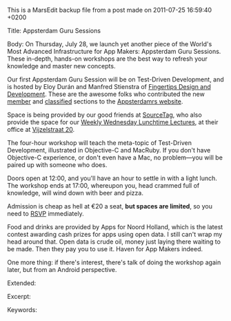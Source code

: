 This is a MarsEdit backup file from a post made on 2011-07-25 16:59:40 +0200

Title:
Appsterdam Guru Sessions

Body:
On Thursday, July 28, we launch yet another piece of the World's Most Advanced Infrastructure for App Makers: Appsterdam Guru Sessions. These in-depth, hands-on workshops are the best way to refresh your knowledge and master new concepts.

Our first Appsterdam Guru Session will be on Test-Driven Development, and is hosted by Eloy Durán and Manfred Stienstra of <a href="http://www.fngtps.com/">Fingertips Design and Development</a>. These are the awesome folks who contributed the new <a href="http://members.appsterdam.rs/">member</a> and <a href="http://members.appsterdam.rs/classifieds">classified</a> sections to the <a href="http://appsterdam.rs/">Appsterdamrs website</a>.

Space is being provided by our good friends at <a href="http://sourcetag.com/">SourceTag</a>, who also provide the space for our <a href="http://mur.mu.rs/?p=198">Weekly Wednesday Lunchtime Lectures</a>, at their office at <a href="http://maps.google.com/maps/place?q=Vijzelstraat+20,+amsterdam&hl=en&ftid=0x47c609eabdd6421d:0x4a09c46f132e7e2e">Vijzelstraat 20</a>. 

The four-hour workshop will teach the meta-topic of Test-Driven Development, illustrated in Objective-C and MacRuby. If you don't have Objective-C experience, or don't even have a Mac, no problem—you will be paired up with someone who does.

Doors open at 12:00, and you'll have an hour to settle in with a light lunch. The workshop ends at 17:00, whereupon you, head crammed full of knowledge, will wind down with beer and pizza. 

Admission is cheap as hell at €20 a seat, <strong>but spaces are limited</strong>, so you need to <a href="http://www.meetup.com/Appsterdam/events/25829671/">RSVP</a> immediately.

Food and drinks are provided by Apps for Noord Holland, which is the latest contest awarding cash prizes for apps using open data. I still can't wrap my head around that. Open data is crude oil, money just laying there waiting to be made. Then they pay you to use it. Haven for App Makers indeed.

One more thing: if there's interest, there's talk of doing the workshop again later, but from an Android perspective. 

Extended:


Excerpt:


Keywords:
